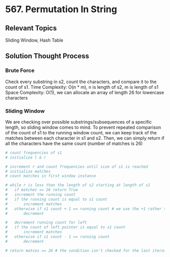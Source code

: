 # 567. Permutation In String

## Relevant Topics

Sliding Window, Hash Table

## Solution Thought Process

### Brute Force

Check every substring in s2, count the characters, and compare it to the count of s1.
Time Complexity: O(n \* m), n is length of s2, m is length of s1
Space Complexity: O(1), we can allocate an array of length 26 for lowercase characters

### Sliding Window

We are checking over possible substrings/subsequences of a specific length, so sliding window comes to mind. To prevent repeated comparison of the count of s1 to the running window count, we can keep track of the matches between each character in s1 and s2. Then, we can simply return if all the characters have the same count (number of matches is 26)

```python
# count frequencies of s1
# initialize l & r

# increment r and count frequencies until size of s1 is reached
# initialize matches
# count matches in first window instance

# while r is less than the length of s2 starting at length of s1
#   if matches == 26 return True
#   increment the running count
#   if the running count is equal to s1 count
#       increment matches
#   otherwise if s1 count + 1 == running count # we use the +1 rather than > so we don't repeatedly decrement matches
#       decrement

#   decrement running count for left
#   if the count of left pointer is equal to s1 count
#       increment matches
#   otherwise if s1 count - 1 == running count
#       decrement

# return matces == 26 # the condition isn't checked for the last iteration
```
